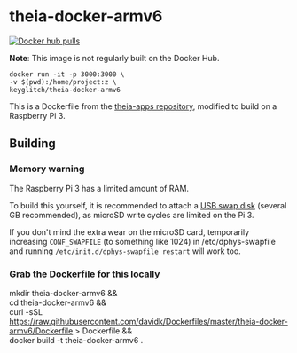 # theia-docker-armv6

[![Docker hub pulls](https://img.shields.io/docker/pulls/keyglitch/theia-docker-armv6.svg?style=plastic)](https://hub.docker.com/r/keyglitch/theia-docker-armv6)

**Note**: This image is not regularly built on the Docker Hub.

	docker run -it -p 3000:3000 \
	-v $(pwd):/home/project:z \
	keyglitch/theia-docker-armv6

This is a Dockerfile from the [theia-apps repository](https://github.com/theia-ide/theia-apps/tree/master/theia-docker), modified to build on a Raspberry Pi 3.

## Building

### Memory warning

The Raspberry Pi 3 has a limited amount of RAM.

To build this yourself, it is recommended to attach a [USB swap disk](https://raspberrypi.stackexchange.com/questions/70/how-to-set-up-swap-space) (several GB recommended), as microSD write cycles are limited on the Pi 3.

If you don't mind the extra wear on the microSD card, temporarily increasing `CONF_SWAPFILE` (to something like 1024) in /etc/dphys-swapfile and running `/etc/init.d/dphys-swapfile restart` will work too.

### Grab the Dockerfile for this locally

mkdir theia-docker-armv6 && \
cd theia-docker-armv6 && \
curl -sSL https://raw.githubusercontent.com/davidk/Dockerfiles/master/theia-docker-armv6/Dockerfile > Dockerfile && \
docker build -t theia-docker-armv6 .
